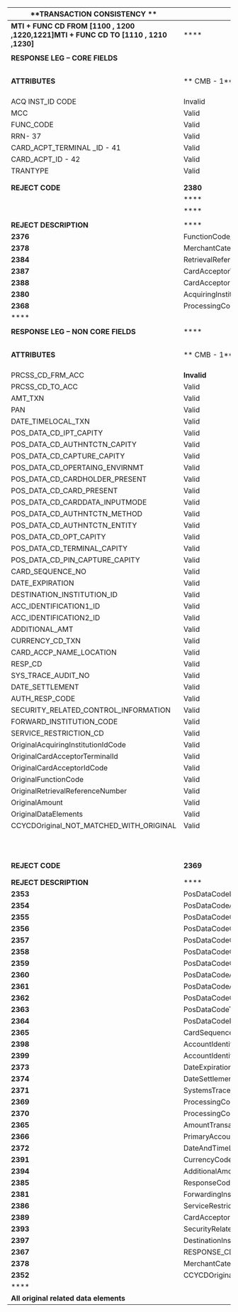 | **TRANSACTION CONSISTENCY **             | ****                                     | ****         | ****         | ****         | ****          | ****          | ****          | ****          | ****          | ****           | ****           | ****           | ****           | ****           | ****           | ****           | ****           | ****           |                |                |                |                |                |                |                |                |                |                |                |                |                |                |                |                |                |                |                |                |                |                |
| ---------------------------------------- | ---------------------------------------- | ------------ | ------------ | ------------ | ------------- | ------------- | ------------- | ------------- | ------------- | -------------- | -------------- | -------------- | -------------- | -------------- | -------------- | -------------- | -------------- | -------------- | -------------- | -------------- | -------------- | -------------- | -------------- | -------------- | -------------- | -------------- | -------------- | -------------- | -------------- | -------------- | -------------- | -------------- | -------------- | -------------- | -------------- | -------------- | -------------- | -------------- | -------------- | -------------- |
| **MTI + FUNC CD FROM [1100 , 1200 ,1220,1221]MTI + FUNC CD TO   [1110 , 1210 ,1230]** | ****                                     | ****         | ****         | ****         | ****          | ****          | ****          | ****          | ****          | ****           | ****           | ****           | ****           | ****           | ****           | ****           | ****           | ****           | ****           | ****           | ****           | ****           | ****           | ****           | ****           | ****           | ****           | ****           | ****           | ****           |                |                |                |                |                |                |                |                |                |                |
|                                          |                                          |              |              |              |               |               |               |               |               |                |                |                |                |                |                |                |                |                |                |                |                |                |                |                |                |                |                |                |                |                |                |                |                |                |                |                |                |                |                |                |
| **RESPONSE  LEG – CORE FIELDS**          |                                          |              |              |              |               |               |               |               |               |                |                |                |                |                |                |                |                |                |                |                |                |                |                |                |                |                |                |                |                |                |                |                |                |                |                |                |                |                |                |                |
|                                          |                                          |              |              |              |               |               |               |               |               |                |                |                |                |                |                |                |                |                |                |                |                |                |                |                |                |                |                |                |                |                |                |                |                |                |                |                |                |                |                |                |
| **ATTRIBUTES**                           | **  CMB - 1**                            | ** CMB – 2** | ** CMB – 3** | ** CMB – 4** | **  CMB – 5** | ****          | ** CMB – 8**  | ****          | ****          | ****           | ****           | ****           | ****           | ****           | ****           | ****           | ****           | ****           | ****           | ****           | ****           | ****           | ****           | ****           | ****           | ****           | ****           | ****           | ****           | ****           | ****           | ****           | ****           | ****           | ****           | ****           | ****           | ****           | ****           | ****           |
| ACQ INST_ID CODE                         | Invalid                                  | Valid        | Valid        | Valid        | Valid         | Valid         | Valid         |               |               |                | ****           | ****           | ****           | ****           | ****           | ****           | ****           | ****           | ****           | ****           | ****           | ****           | ****           | ****           | ****           | ****           | ****           | ****           | ****           | ****           | ****           | ****           | ****           | ****           | ****           | ****           | ****           | ****           | ****           | ****           |
| MCC                                      | Valid                                    | Invalid      | Valid        | Valid        | Valid         | Valid         | Valid         |               |               |                | ****           | ****           | ****           | ****           | ****           | ****           | ****           | ****           | ****           | ****           | ****           | ****           | ****           | ****           | ****           | ****           | ****           | ****           | ****           | ****           | ****           | ****           | ****           | ****           | ****           | ****           | ****           | ****           | ****           | ****           |
| FUNC_CODE                                | Valid                                    | Valid        | Invalid      | Valid        | Valid         | Valid         | Valid         |               |               |                | ****           | ****           | ****           | ****           | ****           | ****           | ****           | ****           | ****           | ****           | ****           | ****           | ****           | ****           | ****           | ****           | ****           | ****           | ****           | ****           | ****           | ****           | ****           | ****           | ****           | ****           | ****           | ****           | ****           | ****           |
| RRN- 37                                  | Valid                                    | Valid        | Valid        | Invalid      | Valid         | Valid         | Valid         |               |               |                |                |                |                |                |                |                |                |                |                |                |                |                |                |                |                |                |                |                |                |                |                |                |                |                |                |                |                |                |                |                |
| CARD_ACPT_TERMINAL _ID - 41              | Valid                                    | Valid        | Valid        | Valid        | Invalid       | Valid         | Valid         |               |               |                |                |                |                |                |                |                |                |                |                |                |                |                |                |                |                |                |                |                |                |                |                |                |                |                |                |                |                |                |                |                |
| CARD_ACPT_ID - 42                        | Valid                                    | Valid        | Valid        | Valid        | Valid         | Invalid       | Valid         |               |               |                |                |                |                |                |                |                |                |                |                |                |                |                |                |                |                |                |                |                |                |                |                |                |                |                |                |                |                |                |                |                |
| TRANTYPE                                 | Valid                                    | Valid        | Valid        | Valid        | Valid         | Valid         | Invalid       |               |               |                |                |                |                |                |                |                |                |                |                |                |                |                |                |                |                |                |                |                |                |                |                |                |                |                |                |                |                |                |                |                |
|                                          |                                          |              |              |              |               |               |               |               |               |                |                |                |                |                |                |                |                |                |                |                |                |                |                |                |                |                |                |                |                |                |                |                |                |                |                |                |                |                |                |                |
|                                          |                                          |              |              |              |               |               |               |               |               |                |                |                |                |                |                |                |                |                |                |                |                |                |                |                |                |                |                |                |                |                |                |                |                |                |                |                |                |                |                |                |
| **REJECT  CODE**                         | **2380**                                 | **2378**     | **2376**     | **2384**     | **2387**      | **2388**      | **2368**      |               | ****          | **2371**       |                |                |                |                |                |                |                |                |                |                |                |                |                |                |                |                |                |                |                |                |                |                |                |                |                |                |                |                |                |                |
|                                          | ****                                     | ****         | ****         | ****         | ****          | ****          |               |               |               |                |                |                |                |                |                |                |                |                |                |                |                |                |                |                |                |                |                |                |                |                |                |                |                |                |                |                |                |                |                |                |
|                                          | ****                                     | ****         | ****         | ****         | ****          | ****          |               |               |               |                |                |                |                |                |                |                |                |                |                |                |                |                |                |                |                |                |                |                |                |                |                |                |                |                |                |                |                |                |                |                |
|                                          |                                          |              |              |              |               |               |               |               |               |                |                |                |                |                |                |                |                |                |                |                |                |                |                |                |                |                |                |                |                |                |                |                |                |                |                |                |                |                |                |                |
| **REJECT DESCRIPTION**                   | ****                                     | ****         | ****         | ****         | ****          | ****          | ****          | ****          | ****          | ****           | ****           | ****           | ****           | ****           | ****           | ****           | ****           | ****           | ****           | ****           | ****           | ****           | ****           | ****           | ****           | ****           | ****           | ****           | ****           | ****           | ****           | ****           | ****           | ****           | ****           | ****           | ****           | ****           | ****           | ****           |
| **2376**                                 | FunctionCode_NOT_MATCHED_WITH_ORIGINAL   |              |              |              |               |               |               |               |               |                |                |                |                |                |                |                |                |                |                |                |                |                |                |                |                |                |                |                |                |                |                |                |                |                |                |                |                |                |                |                |
| **2378**                                 | MerchantCategoryCode_NOT_MATCHED_WITH_ORIGINAL |              |              |              |               |               |               |               |               |                |                |                |                |                |                |                |                |                |                |                |                |                |                |                |                |                |                |                |                |                |                |                |                |                |                |                |                |                |                |                |
| **2384**                                 | RetrievalReferenceNumber_NOT_MATCHED_WITH_ORIGINAL |              |              |              |               |               |               |               |               |                |                |                |                |                |                |                |                |                |                |                |                |                |                |                |                |                |                |                |                |                |                |                |                |                |                |                |                |                |                |                |
| **2387**                                 | CardAcceptorTerminalId_NOT_MATCHED_WITH_ORIGINAL |              |              |              |               |               |               |               |               |                |                |                |                |                |                |                |                |                |                |                |                |                |                |                |                |                |                |                |                |                |                |                |                |                |                |                |                |                |                |                |
| **2388**                                 | CardAcceptorIdCode_NOT_MATCHED_WITH_ORIGINAL |              |              |              |               |               |               |               |               |                |                |                |                |                |                |                |                |                |                |                |                |                |                |                |                |                |                |                |                |                |                |                |                |                |                |                |                |                |                |                |
| **2380**                                 | AcquiringInstitutionIdCode_NOT_MATCHED_WITH_ORIGINAL |              |              |              |               |               |               |               |               |                |                |                |                |                |                |                |                |                |                |                |                |                |                |                |                |                |                |                |                |                |                |                |                |                |                |                |                |                |                |                |
| **2368**                                 | ProcessingCodeTranType_NOT_MATCHED_WITH_ORIGINAL |              |              |              |               |               |               |               |               |                |                |                |                |                |                |                |                |                |                |                |                |                |                |                |                |                |                |                |                |                |                |                |                |                |                |                |                |                |                |                |
| ****                                     |                                          |              |              |              |               |               |               |               |               |                |                |                |                |                |                |                |                |                |                |                |                |                |                |                |                |                |                |                |                |                |                |                |                |                |                |                |                |                |                |                |
|                                          |                                          |              |              |              |               |               |               |               |               |                |                |                |                |                |                |                |                |                |                |                |                |                |                |                |                |                |                |                |                |                |                |                |                |                |                |                |                |                |                |                |
| **RESPONSE LEG – NON CORE FIELDS**       | ****                                     | ****         | ****         | ****         | ****          | ****          | ****          | ****          | ****          | ****           | ****           | ****           | ****           | ****           | ****           | ****           | ****           | ****           | ****           | ****           | ****           | ****           | ****           | ****           | ****           | ****           | ****           | ****           | ****           | ****           | ****           | ****           | ****           | ****           | ****           | ****           | ****           | ****           | ****           | ****           |
|                                          |                                          |              |              |              |               |               |               |               |               |                |                |                |                |                |                |                |                |                |                |                |                |                |                |                |                |                |                |                |                |                |                |                |                |                |                |                |                |                |                |                |
| **ATTRIBUTES**                           | **  CMB - 1**                            | ** CMB – 2** | ** CMB – 3** | ** CMB – 4** | **  CMB – 5** | **  CMB – 6** | **  CMB – 7** | **  CMB – 8** | **  CMB – 9** | **  CMB – 10** | **  CMB – 11** | **  CMB – 12** | **  CMB – 13** | **  CMB – 14** | **  CMB – 15** | **  CMB – 16** | **  CMB – 17** | **  CMB – 18** | **  CMB – 19** | **  CMB – 20** | **  CMB – 21** | **  CMB – 22** | **  CMB – 23** | **  CMB – 24** | **  CMB – 25** | **  CMB – 26** | **  CMB – 27** | **  CMB – 28** | **  CMB – 29** | **  CMB – 30** | **  CMB – 31** | **  CMB – 32** | **  CMB – 33** | **  CMB – 34** | **  CMB – 35** | **  CMB – 36** | **  CMB – 37** | **  CMB – 38** | **  CMB – 39** | **  CMB – 40** |
| PRCSS_CD_FRM_ACC                         | **Invalid**                              | Valid        | Valid        | Valid        | Valid         | Valid         | Valid         | Valid         | Valid         | Valid          | Valid          | Valid          | Valid          | Valid          | Valid          | Valid          | Valid          | Valid          | Valid          | Valid          | Valid          | Valid          | Valid          | Valid          | Valid          | Valid          | Valid          | Valid          | Valid          | Valid          | Valid          | Valid          | Valid          | Valid          | Valid          | Valid          | Valid          | Valid          | Valid          | Valid          |
| PRCSS_CD_TO_ACC                          | Valid                                    | **Invalid**  | Valid        | Valid        | Valid         | Valid         | Valid         | Valid         | Valid         | Valid          | Valid          | Valid          | Valid          | Valid          | Valid          | Valid          | Valid          | Valid          | Valid          | Valid          | Valid          | Valid          | Valid          | Valid          | Valid          | Valid          | Valid          | Valid          | Valid          | Valid          | Valid          | Valid          | Valid          | Valid          | Valid          | Valid          | Valid          | Valid          | Valid          | Valid          |
| AMT_TXN                                  | Valid                                    | Valid        | **Invalid**  | Valid        | Valid         | Valid         | Valid         | Valid         | Valid         | Valid          | Valid          | Valid          | Valid          | Valid          | Valid          | Valid          | Valid          | Valid          | Valid          | Valid          | Valid          | Valid          | Valid          | Valid          | Valid          | Valid          | Valid          | Valid          | Valid          | Valid          | Valid          | Valid          | Valid          | Valid          | Valid          | Valid          | Valid          | Valid          | Valid          | Valid          |
| PAN                                      | Valid                                    | Valid        | Valid        | **Invalid**  | Valid         | Valid         | Valid         | Valid         | Valid         | Valid          | Valid          | Valid          | Valid          | Valid          | Valid          | Valid          | Valid          | Valid          | Valid          | Valid          | Valid          | Valid          | Valid          | Valid          | Valid          | Valid          | Valid          | Valid          | Valid          | Valid          | Valid          | Valid          | Valid          | Valid          | Valid          | Valid          | Valid          | Valid          | Valid          | Valid          |
| DATE_TIMELOCAL_TXN                       | Valid                                    | Valid        | Valid        | Valid        | **Invalid**   | Valid         | Valid         | Valid         | Valid         | Valid          | Valid          | Valid          | Valid          | Valid          | Valid          | Valid          | Valid          | Valid          | Valid          | Valid          | Valid          | Valid          | Valid          | Valid          | Valid          | Valid          | Valid          | Valid          | Valid          | Valid          | Valid          | Valid          | Valid          | Valid          | Valid          | Valid          | Valid          | Valid          | Valid          | Valid          |
| POS_DATA_CD_IPT_CAPITY                   | Valid                                    | Valid        | Valid        | Valid        | Valid         | **Invalid**   | Valid         | Valid         | Valid         | Valid          | Valid          | Valid          | Valid          | Valid          | Valid          | Valid          | Valid          | Valid          | Valid          | Valid          | Valid          | Valid          | Valid          | Valid          | Valid          | Valid          | Valid          | Valid          | Valid          | Valid          | Valid          | Valid          | Valid          | Valid          | Valid          | Valid          | Valid          | Valid          | Valid          | Valid          |
| POS_DATA_CD_AUTHNTCTN_CAPITY             | Valid                                    | Valid        | Valid        | Valid        | Valid         | Valid         | **Invalid**   | Valid         | Valid         | Valid          | Valid          | Valid          | Valid          | Valid          | Valid          | Valid          | Valid          | Valid          | Valid          | Valid          | Valid          | Valid          | Valid          | Valid          | Valid          | Valid          | Valid          | Valid          | Valid          | Valid          | Valid          | Valid          | Valid          | Valid          | Valid          | Valid          | Valid          | Valid          | Valid          | Valid          |
| POS_DATA_CD_CAPTURE_CAPITY               | Valid                                    | Valid        | Valid        | Valid        | Valid         | Valid         | Valid         | **Invalid**   | Valid         | Valid          | Valid          | Valid          | Valid          | Valid          | Valid          | Valid          | Valid          | Valid          | Valid          | Valid          | Valid          | Valid          | Valid          | Valid          | Valid          | Valid          | Valid          | Valid          | Valid          | Valid          | Valid          | Valid          | Valid          | Valid          | Valid          | Valid          | Valid          | Valid          | Valid          | Valid          |
| POS_DATA_CD_OPERTAING_ENVIRNMT           | Valid                                    | Valid        | Valid        | Valid        | Valid         | Valid         | Valid         | Valid         | **Invalid**   | Valid          | Valid          | Valid          | Valid          | Valid          | Valid          | Valid          | Valid          | Valid          | Valid          | Valid          | Valid          | Valid          | Valid          | Valid          | Valid          | Valid          | Valid          | Valid          | Valid          | Valid          | Valid          | Valid          | Valid          | Valid          | Valid          | Valid          | Valid          | Valid          | Valid          | Valid          |
| POS_DATA_CD_CARDHOLDER_PRESENT           | Valid                                    | Valid        | Valid        | Valid        | Valid         | Valid         | Valid         | Valid         | Valid         | **Invalid**    | Valid          | Valid          | Valid          | Valid          | Valid          | Valid          | Valid          | Valid          | Valid          | Valid          | Valid          | Valid          | Valid          | Valid          | Valid          | Valid          | Valid          | Valid          | Valid          | Valid          | Valid          | Valid          | Valid          | Valid          | Valid          | Valid          | Valid          | Valid          | Valid          | Valid          |
| POS_DATA_CD_CARD_PRESENT                 | Valid                                    | Valid        | Valid        | Valid        | Valid         | Valid         | Valid         | Valid         | Valid         | Valid          | **Invalid**    | Valid          | Valid          | Valid          | Valid          | Valid          | Valid          | Valid          | Valid          | Valid          | Valid          | Valid          | Valid          | Valid          | Valid          | Valid          | Valid          | Valid          | Valid          | Valid          | Valid          | Valid          | Valid          | Valid          | Valid          | Valid          | Valid          | Valid          | Valid          | Valid          |
| POS_DATA_CD_CARDDATA_INPUTMODE           | Valid                                    | Valid        | Valid        | Valid        | Valid         | Valid         | Valid         | Valid         | Valid         | Valid          | Valid          | **Invalid**    | Valid          | Valid          | Valid          | Valid          | Valid          | Valid          | Valid          | Valid          | Valid          | Valid          | Valid          | Valid          | Valid          | Valid          | Valid          | Valid          | Valid          | Valid          | Valid          | Valid          | Valid          | Valid          | Valid          | Valid          | Valid          | Valid          | Valid          | Valid          |
| POS_DATA_CD_AUTHNTCTN_METHOD             | Valid                                    | Valid        | Valid        | Valid        | Valid         | Valid         | Valid         | Valid         | Valid         | Valid          | Valid          | Valid          | **Invalid**    | Valid          | Valid          | Valid          | Valid          | Valid          | Valid          | Valid          | Valid          | Valid          | Valid          | Valid          | Valid          | Valid          | Valid          | Valid          | Valid          | Valid          | Valid          | Valid          | Valid          | Valid          | Valid          | Valid          | Valid          | Valid          | Valid          | Valid          |
| POS_DATA_CD_AUTHNTCTN_ENTITY             | Valid                                    | Valid        | Valid        | Valid        | Valid         | Valid         | Valid         | Valid         | Valid         | Valid          | Valid          | Valid          | Valid          | **Invalid**    | Valid          | Valid          | Valid          | Valid          | Valid          | Valid          | Valid          | Valid          | Valid          | Valid          | Valid          | Valid          | Valid          | Valid          | Valid          | Valid          | Valid          | Valid          | Valid          | Valid          | Valid          | Valid          | Valid          | Valid          | Valid          | Valid          |
| POS_DATA_CD_OPT_CAPITY                   | Valid                                    | Valid        | Valid        | Valid        | Valid         | Valid         | Valid         | Valid         | Valid         | Valid          | Valid          | Valid          | Valid          | Valid          | **Invalid**    | Valid          | Valid          | Valid          | Valid          | Valid          | Valid          | Valid          | Valid          | Valid          | Valid          | Valid          | Valid          | Valid          | Valid          | Valid          | Valid          | Valid          | Valid          | Valid          | Valid          | Valid          | Valid          | Valid          | Valid          | Valid          |
| POS_DATA_CD_TERMINAL_CAPITY              | Valid                                    | Valid        | Valid        | Valid        | Valid         | Valid         | Valid         | Valid         | Valid         | Valid          | Valid          | Valid          | Valid          | Valid          | Valid          | **Invalid**    | Valid          | Valid          | Valid          | Valid          | Valid          | Valid          | Valid          | Valid          | Valid          | Valid          | Valid          | Valid          | Valid          | Valid          | Valid          | Valid          | Valid          | Valid          | Valid          | Valid          | Valid          | Valid          | Valid          | Valid          |
| POS_DATA_CD_PIN_CAPTURE_CAPITY           | Valid                                    | Valid        | Valid        | Valid        | Valid         | Valid         | Valid         | Valid         | Valid         | Valid          | Valid          | Valid          | Valid          | Valid          | Valid          | Valid          | **Invalid**    | Valid          | Valid          | Valid          | Valid          | Valid          | Valid          | Valid          | Valid          | Valid          | Valid          | Valid          | Valid          | Valid          | Valid          | Valid          | Valid          | Valid          | Valid          | Valid          | Valid          | Valid          | Valid          | Valid          |
| CARD_SEQUENCE_NO                         | Valid                                    | Valid        | Valid        | Valid        | Valid         | Valid         | Valid         | Valid         | Valid         | Valid          | Valid          | Valid          | Valid          | Valid          | Valid          | Valid          | Valid          | **Invalid**    | Valid          | Valid          | Valid          | Valid          | Valid          | Valid          | Valid          | Valid          | Valid          | Valid          | Valid          | Valid          | Valid          | Valid          | Valid          | Valid          | Valid          | Valid          | Valid          | Valid          | Valid          | Valid          |
| DATE_EXPIRATION                          | Valid                                    | Valid        | Valid        | Valid        | Valid         | Valid         | Valid         | Valid         | Valid         | Valid          | Valid          | Valid          | Valid          | Valid          | Valid          | Valid          | Valid          | Valid          | **Invalid**    | Valid          | Valid          | Valid          | Valid          | Valid          | Valid          | Valid          | Valid          | Valid          | Valid          | Valid          | Valid          | Valid          | Valid          | Valid          | Valid          | Valid          | Valid          | Valid          | Valid          | Valid          |
| DESTINATION_INSTITUTION_ID               | Valid                                    | Valid        | Valid        | Valid        | Valid         | Valid         | Valid         | Valid         | Valid         | Valid          | Valid          | Valid          | Valid          | Valid          | Valid          | Valid          | Valid          | Valid          | Valid          | **Invalid**    | Valid          | Valid          | Valid          | Valid          | Valid          | Valid          | Valid          | Valid          | Valid          | Valid          | Valid          | Valid          | Valid          | Valid          | Valid          | Valid          | Valid          | Valid          | Valid          | Valid          |
| ACC_IDENTIFICATION1_ID                   | Valid                                    | Valid        | Valid        | Valid        | Valid         | Valid         | Valid         | Valid         | Valid         | Valid          | Valid          | Valid          | Valid          | Valid          | Valid          | Valid          | Valid          | Valid          | Valid          | Valid          | **Invalid**    | Valid          | Valid          | Valid          | Valid          | Valid          | Valid          | Valid          | Valid          | Valid          | Valid          | Valid          | Valid          | Valid          | Valid          | Valid          | Valid          | Valid          | Valid          | Valid          |
| ACC_IDENTIFICATION2_ID                   | Valid                                    | Valid        | Valid        | Valid        | Valid         | Valid         | Valid         | Valid         | Valid         | Valid          | Valid          | Valid          | Valid          | Valid          | Valid          | Valid          | Valid          | Valid          | Valid          | Valid          | Valid          | **Invalid**    | Valid          | Valid          | Valid          | Valid          | Valid          | Valid          | Valid          | Valid          | Valid          | Valid          | Valid          | Valid          | Valid          | Valid          | Valid          | Valid          | Valid          | Valid          |
| ADDITIONAL_AMT                           | Valid                                    | Valid        | Valid        | Valid        | Valid         | Valid         | Valid         | Valid         | Valid         | Valid          | Valid          | Valid          | Valid          | Valid          | Valid          | Valid          | Valid          | Valid          | Valid          | Valid          | Valid          | Valid          | **Invalid**    | Valid          | Valid          | Valid          | Valid          | Valid          | Valid          | Valid          | Valid          | Valid          | Valid          | Valid          | Valid          | Valid          | Valid          | Valid          | Valid          | Valid          |
| CURRENCY_CD_TXN                          | Valid                                    | Valid        | Valid        | Valid        | Valid         | Valid         | Valid         | Valid         | Valid         | Valid          | Valid          | Valid          | Valid          | Valid          | Valid          | Valid          | Valid          | Valid          | Valid          | Valid          | Valid          | Valid          | Valid          | **Invalid**    | Valid          | Valid          | Valid          | Valid          | Valid          | Valid          | Valid          | Valid          | Valid          | Valid          | Valid          | Valid          | Valid          | Valid          | Valid          | Valid          |
| CARD_ACCP_NAME_LOCATION                  | Valid                                    | Valid        | Valid        | Valid        | Valid         | Valid         | Valid         | Valid         | Valid         | Valid          | Valid          | Valid          | Valid          | Valid          | Valid          | Valid          | Valid          | Valid          | Valid          | Valid          | Valid          | Valid          | Valid          | Valid          | **Invalid**    | Valid          | Valid          | Valid          | Valid          | Valid          | Valid          | Valid          | Valid          | Valid          | Valid          | Valid          | Valid          | Valid          | Valid          | Valid          |
| RESP_CD                                  | Valid                                    | Valid        | Valid        | Valid        | Valid         | Valid         | Valid         | Valid         | Valid         | Valid          | Valid          | Valid          | Valid          | Valid          | Valid          | Valid          | Valid          | Valid          | Valid          | Valid          | Valid          | Valid          | Valid          | Valid          | Valid          | **Invalid**    | Valid          | Valid          | Valid          | Valid          | Valid          | Valid          | Valid          | Valid          | Valid          | Valid          | Valid          | Valid          | Valid          | Valid          |
| SYS_TRACE_AUDIT_NO                       | Valid                                    | Valid        | Valid        | Valid        | Valid         | Valid         | Valid         | Valid         | Valid         | Valid          | Valid          | Valid          | Valid          | Valid          | Valid          | Valid          | Valid          | Valid          | Valid          | Valid          | Valid          | Valid          | Valid          | Valid          | Valid          | Valid          | **Invalid**    | Valid          | Valid          | Valid          | Valid          | Valid          | Valid          | Valid          | Valid          | Valid          | Valid          | Valid          | Valid          | Valid          |
| DATE_SETTLEMENT                          | Valid                                    | Valid        | Valid        | Valid        | Valid         | Valid         | Valid         | Valid         | Valid         | Valid          | Valid          | Valid          | Valid          | Valid          | Valid          | Valid          | Valid          | Valid          | Valid          | Valid          | Valid          | Valid          | Valid          | Valid          | Valid          | Valid          | Valid          | **Invalid**    | Valid          | Valid          | Valid          | Valid          | Valid          | Valid          | Valid          | Valid          | Valid          | Valid          | Valid          | Valid          |
| AUTH_RESP_CODE                           | Valid                                    | Valid        | Valid        | Valid        | Valid         | Valid         | Valid         | Valid         | Valid         | Valid          | Valid          | Valid          | Valid          | Valid          | Valid          | Valid          | Valid          | Valid          | Valid          | Valid          | Valid          | Valid          | Valid          | Valid          | Valid          | Valid          | Valid          | Valid          | **Invalid**    | Valid          | Valid          | Valid          | Valid          | Valid          | Valid          | Valid          | Valid          | Valid          | Valid          | Valid          |
| SECURITY_RELATED_CONTROL_INFORMATION     | Valid                                    | Valid        | Valid        | Valid        | Valid         | Valid         | Valid         | Valid         | Valid         | Valid          | Valid          | Valid          | Valid          | Valid          | Valid          | Valid          | Valid          | Valid          | Valid          | Valid          | Valid          | Valid          | Valid          | Valid          | Valid          | Valid          | Valid          | Valid          | Valid          | **Invalid**    | Valid          | Valid          | Valid          | Valid          | Valid          | Valid          | Valid          | Valid          | Valid          | Valid          |
| FORWARD_INSTITUTION_CODE                 | Valid                                    | Valid        | Valid        | Valid        | Valid         | Valid         | Valid         | Valid         | Valid         | Valid          | Valid          | Valid          | Valid          | Valid          | Valid          | Valid          | Valid          | Valid          | Valid          | Valid          | Valid          | Valid          | Valid          | Valid          | Valid          | Valid          | Valid          | Valid          | Valid          | Valid          | **Invalid**    | Valid          | Valid          | Valid          | Valid          | Valid          | Valid          | Valid          | Valid          | Valid          |
| SERVICE_RESTRICTION_CD                   | Valid                                    | Valid        | Valid        | Valid        | Valid         | Valid         | Valid         | Valid         | Valid         | Valid          | Valid          | Valid          | Valid          | Valid          | Valid          | Valid          | Valid          | Valid          | Valid          | Valid          | Valid          | Valid          | Valid          | Valid          | Valid          | Valid          | Valid          | Valid          | Valid          | Valid          | Valid          | **Invalid**    | Valid          | Valid          | Valid          | Valid          | Valid          | Valid          | Valid          | Valid          |
| OriginalAcquiringInstitutionIdCode       | Valid                                    | Valid        | Valid        | Valid        | Valid         | Valid         | Valid         | Valid         | Valid         | Valid          | Valid          | Valid          | Valid          | Valid          | Valid          | Valid          | Valid          | Valid          | Valid          | Valid          | Valid          | Valid          | Valid          | Valid          | Valid          | Valid          | Valid          | Valid          | Valid          | Valid          | Valid          | Valid          | **Invalid**    | Valid          | Valid          | Valid          | Valid          | Valid          | Valid          | Valid          |
| OriginalCardAcceptorTerminalId           | Valid                                    | Valid        | Valid        | Valid        | Valid         | Valid         | Valid         | Valid         | Valid         | Valid          | Valid          | Valid          | Valid          | Valid          | Valid          | Valid          | Valid          | Valid          | Valid          | Valid          | Valid          | Valid          | Valid          | Valid          | Valid          | Valid          | Valid          | Valid          | Valid          | Valid          | Valid          | Valid          | Valid          | **Invalid**    | Valid          | Valid          | Valid          | Valid          | Valid          | Valid          |
| OriginalCardAcceptorIdCode               | Valid                                    | Valid        | Valid        | Valid        | Valid         | Valid         | Valid         | Valid         | Valid         | Valid          | Valid          | Valid          | Valid          | Valid          | Valid          | Valid          | Valid          | Valid          | Valid          | Valid          | Valid          | Valid          | Valid          | Valid          | Valid          | Valid          | Valid          | Valid          | Valid          | Valid          | Valid          | Valid          | Valid          | Valid          | **Invalid**    | Valid          | Valid          | Valid          | Valid          | Valid          |
| OriginalFunctionCode                     | Valid                                    | Valid        | Valid        | Valid        | Valid         | Valid         | Valid         | Valid         | Valid         | Valid          | Valid          | Valid          | Valid          | Valid          | Valid          | Valid          | Valid          | Valid          | Valid          | Valid          | Valid          | Valid          | Valid          | Valid          | Valid          | Valid          | Valid          | Valid          | Valid          | Valid          | Valid          | Valid          | Valid          | Valid          | Valid          | **Invalid**    | Valid          | Valid          | Valid          | Valid          |
| OriginalRetrievalReferenceNumber         | Valid                                    | Valid        | Valid        | Valid        | Valid         | Valid         | Valid         | Valid         | Valid         | Valid          | Valid          | Valid          | Valid          | Valid          | Valid          | Valid          | Valid          | Valid          | Valid          | Valid          | Valid          | Valid          | Valid          | Valid          | Valid          | Valid          | Valid          | Valid          | Valid          | Valid          | Valid          | Valid          | Valid          | Valid          | Valid          | Valid          | **Invalid**    | Valid          | Valid          | Valid          |
| OriginalAmount                           | Valid                                    | Valid        | Valid        | Valid        | Valid         | Valid         | Valid         | Valid         | Valid         | Valid          | Valid          | Valid          | Valid          | Valid          | Valid          | Valid          | Valid          | Valid          | Valid          | Valid          | Valid          | Valid          | Valid          | Valid          | Valid          | Valid          | Valid          | Valid          | Valid          | Valid          | Valid          | Valid          | Valid          | Valid          | Valid          | Valid          | Valid          | **Invalid**    | Valid          | Valid          |
| OriginalDataElements                     | Valid                                    | Valid        | Valid        | Valid        | Valid         | Valid         | Valid         | Valid         | Valid         | Valid          | Valid          | Valid          | Valid          | Valid          | Valid          | Valid          | Valid          | Valid          | Valid          | Valid          | Valid          | Valid          | Valid          | Valid          | Valid          | Valid          | Valid          | Valid          | Valid          | Valid          | Valid          | Valid          | Valid          | Valid          | Valid          | Valid          | Valid          | Valid          | **Invalid**    | Valid          |
| CCYCDOriginal_NOT_MATCHED_WITH_ORIGINAL  | Valid                                    | Valid        | Valid        | Valid        | Valid         | Valid         | Valid         | Valid         | Valid         | Valid          | Valid          | Valid          | Valid          | Valid          | Valid          | Valid          | Valid          | Valid          | Valid          | Valid          | Valid          | Valid          | Valid          | Valid          | Valid          | Valid          | Valid          | Valid          | Valid          | Valid          | Valid          | Valid          | Valid          | Valid          | Valid          | Valid          | Valid          | Valid          | Valid          | **Invalid**    |
|                                          |                                          |              |              |              |               |               |               |               |               |                |                |                |                |                |                |                |                |                |                |                |                |                |                |                |                |                |                |                |                |                |                | ****           |                |                |                |                |                |                |                |                |
|                                          |                                          |              |              |              |               |               |               |               |               |                |                |                |                |                |                |                |                |                |                |                |                |                |                |                |                |                |                |                |                |                |                | ****           |                |                |                |                |                |                |                |                |
|                                          |                                          |              |              |              |               |               |               |               |               |                |                |                |                |                |                |                |                |                |                |                |                |                |                |                |                |                |                |                |                |                |                |                |                |                |                |                |                |                |                |                |
|                                          |                                          |              |              |              |               |               |               |               |               |                |                |                |                |                |                |                |                |                |                |                |                |                |                |                |                |                |                |                |                |                |                |                |                |                |                |                |                |                |                |                |
| **REJECT  CODE**                         | **2369**                                 | **2370**     | **2365**     | **2366**     | **2372**      | **2353**      | **2354**      | **2355**      | **2356**      | **2357**       | **2358**       | **2359**       | **2360**       | **2361**       | **2362**       | **2363**       | **2364**       | **2365**       | **2373**       | **2397**       | **2398**       | **2399**       | **2394**       | **2391**       | **2389**       | **2385**       | **2371**       | **2374**       | **2367**       | **2393**       | **2381**       | **2386**       | **2400**       | **2401**       | **2402**       | **2403**       | **2404**       | **2379**       | **2396**       | **2350**       |
|                                          |                                          |              |              |              |               |               |               |               |               |                |                |                |                |                |                |                |                |                |                |                |                |                |                |                |                |                |                |                |                |                |                |                |                |                |                |                |                |                |                |                |
|                                          |                                          |              |              |              |               |               |               |               |               |                |                |                |                |                |                |                |                |                |                |                |                |                |                |                |                |                |                |                |                |                |                |                |                |                |                |                |                |                |                |                |
| **REJECT DESCRIPTION**                   | ****                                     | ****         | ****         | ****         | ****          | ****          | ****          | ****          | ****          | ****           | ****           | ****           | ****           | ****           | ****           | ****           | ****           | ****           | ****           | ****           | ****           | ****           | ****           | ****           | ****           | ****           | ****           | ****           | ****           | ****           | ****           | ****           | ****           | ****           | ****           | ****           | ****           | ****           | ****           | ****           |
| **2353**                                 | PosDataCodeInputCapability_NOT_MATCHED_WITH_ORIGINAL | ****         |              |              |               |               |               |               |               |                |                |                |                |                |                |                |                |                |                |                |                |                |                |                |                |                |                |                |                |                |                |                |                |                |                |                |                |                |                |                |
| **2354**                                 | PosDataCodeAuthenticationCapability_NOT_MATCHED_WITH_ORIGINAL |              |              |              |               |               |               |               |               |                |                |                |                |                |                |                |                |                |                |                |                |                |                |                |                |                |                |                |                |                |                |                |                |                |                |                |                |                |                |                |
| **2355**                                 | PosDataCodeCaptureCapability_NOT_MATCHED_WITH_ORIGINAL |              |              |              |               |               |               |               |               |                |                |                |                |                |                |                |                |                |                |                |                |                |                |                |                |                |                |                |                |                |                |                |                |                |                |                |                |                |                |                |
| **2356**                                 | PosDataCodeOperatingEnvironment_NOT_MATCHED_WITH_ORIGINAL |              |              |              |               |               |               |               |               |                |                |                |                |                |                |                |                |                |                |                |                |                |                |                |                |                |                |                |                |                |                |                |                |                |                |                |                |                |                |                |
| **2357**                                 | PosDataCodeCardholderPresent_NOT_MATCHED_WITH_ORIGINAL |              |              |              |               |               |               |               |               |                |                |                |                |                |                |                |                |                |                |                |                |                |                |                |                |                |                |                |                |                |                |                |                |                |                |                |                |                |                |                |
| **2358**                                 | PosDataCodeCardPresent_NOT_MATCHED_WITH_ORIGINAL |              |              |              |               |               |               |               |               |                |                |                |                |                |                |                |                |                |                |                |                |                |                |                |                |                |                |                |                |                |                |                |                |                |                |                |                |                |                |                |
| **2359**                                 | PosDataCodeCardDataInputMode_NOT_MATCHED_WITH_ORIGINAL |              |              |              |               |               |               |               |               |                |                |                |                |                |                |                |                |                |                |                |                |                |                |                |                |                |                |                |                |                |                |                |                |                |                |                |                |                |                |                |
| **2360**                                 | PosDataCodeAuthenticationMethod_NOT_MATCHED_WITH_ORIGINAL |              |              |              |               |               |               |               |               |                |                |                |                |                |                |                |                |                |                |                |                |                |                |                |                |                |                |                |                |                |                |                |                |                |                |                |                |                |                |                |
| **2361**                                 | PosDataCodeAuthenticationEntity_NOT_MATCHED_WITH_ORIGINAL |              |              |              |               |               |               |               |               |                |                |                |                |                |                |                |                |                |                |                |                |                |                |                |                |                |                |                |                |                |                |                |                |                |                |                |                |                |                |                |
| **2362**                                 | PosDataCodeOutputCapability_NOT_MATCHED_WITH_ORIGINAL |              |              |              |               |               |               |               |               |                |                |                |                |                |                |                |                |                |                |                |                |                |                |                |                |                |                |                |                |                |                |                |                |                |                |                |                |                |                |                |
| **2363**                                 | PosDataCodeTerminalCapability_NOT_MATCHED_WITH_ORIGINAL |              |              |              |               |               |               |               |               |                |                |                |                |                |                |                |                |                |                |                |                |                |                |                |                |                |                |                |                |                |                |                |                |                |                |                |                |                |                |                |
| **2364**                                 | PosDataCodePINCaptureCapability_NOT_MATCHED_WITH_ORIGINAL |              |              |              |               |               |               |               |               |                |                |                |                |                |                |                |                |                |                |                |                |                |                |                |                |                |                |                |                |                |                |                |                |                |                |                |                |                |                |                |
| **2365**                                 | CardSequenceNumber_NOT_MATCHED_WITH_ORIGINAL |              |              |              |               |               |               |               |               |                |                |                |                |                |                |                |                |                |                |                |                |                |                |                |                |                |                |                |                |                |                |                |                |                |                |                |                |                |                |                |
| **2398**                                 | AccountIdentification1_NOT_MATCHED_WITH_ORIGINAL |              |              |              |               |               |               |               |               |                |                |                |                |                |                |                |                |                |                |                |                |                |                |                |                |                |                |                |                |                |                |                |                |                |                |                |                |                |                |                |
| **2399**                                 | AccountIdentification2_NOT_MATCHED_WITH_ORIGINAL |              |              |              |               |               |               |               |               |                |                |                |                |                |                |                |                |                |                |                |                |                |                |                |                |                |                |                |                |                |                |                |                |                |                |                |                |                |                |                |
| **2373**                                 | DateExpiration_NOT_MATCHED_WITH_ORIGINAL |              |              |              |               |               |               |               |               |                |                |                |                |                |                |                |                |                |                |                |                |                |                |                |                |                |                |                |                |                |                |                |                |                |                |                |                |                |                |                |
| **2374**                                 | DateSettlement_NOT_MATCHED_WITH_ORIGINAL |              |              |              |               |               |               |               |               |                |                |                |                |                |                |                |                |                |                |                |                |                |                |                |                |                |                |                |                |                |                |                |                |                |                |                |                |                |                |                |
| **2371**                                 | SystemsTraceAuditNumber_NOT_MATCHED_WITH_ORIGINAL |              |              |              |               |               |               |               |               |                |                |                |                |                |                |                |                |                |                |                |                |                |                |                |                |                |                |                |                |                |                |                |                |                |                |                |                |                |                |                |
| **2369**                                 | ProcessingCodeFromAccount_NOT_MATCHED_WITH_ORIGINAL |              |              |              |               |               |               |               |               |                |                |                |                |                |                |                |                |                |                |                |                |                |                |                |                |                |                |                |                |                |                |                |                |                |                |                |                |                |                |                |
| **2370**                                 | ProcessingCodeToAccount_NOT_MATCHED_WITH_ORIGINAL |              |              |              |               |               |               |               |               |                |                |                |                |                |                |                |                |                |                |                |                |                |                |                |                |                |                |                |                |                |                |                |                |                |                |                |                |                |                |                |
| **2365**                                 | AmountTransaction_NOT_MATCHED_WITH_ORIGINAL |              |              |              |               |               |               |               |               |                |                |                |                |                |                |                |                |                |                |                |                |                |                |                |                |                |                |                |                |                |                |                |                |                |                |                |                |                |                |                |
| **2366**                                 | PrimaryAccountNumber_NOT_MATCHED_WITH_ORIGINAL |              |              |              |               |               |               |               |               |                |                |                |                |                |                |                |                |                |                |                |                |                |                |                |                |                |                |                |                |                |                |                |                |                |                |                |                |                |                |                |
| **2372**                                 | DateAndTimeLocalTransaction_NOT_MATCHED_WITH_ORIGINAL |              |              |              |               |               |               |               |               |                |                |                |                |                |                |                |                |                |                |                |                |                |                |                |                |                |                |                |                |                |                |                |                |                |                |                |                |                |                |                |
| **2391**                                 | CurrencyCodeTransaction_NOT_MATCHED_WITH_ORIGINAL |              |              |              |               |               |               |               |               |                |                |                |                |                |                |                |                |                |                |                |                |                |                |                |                |                |                |                |                |                |                |                |                |                |                |                |                |                |                |                |
| **2394**                                 | AdditionalAmounts_NOT_MATCHED_WITH_ORIGINAL |              |              |              |               |               |               |               |               |                |                |                |                |                |                |                |                |                |                |                |                |                |                |                |                |                |                |                |                |                |                |                |                |                |                |                |                |                |                |                |
| **2385**                                 | ResponseCode_NOT_MATCHED_WITH_ORIGINAL   |              |              |              |               |               |               |               |               |                |                |                |                |                |                |                |                |                |                |                |                |                |                |                |                |                |                |                |                |                |                |                |                |                |                |                |                |                |                |                |
| **2381**                                 | ForwardingInstitutionIdCode_NOT_MATCHED_WITH_ORIGINAL |              |              |              |               |               |               |               |               |                |                |                |                |                |                |                |                |                |                |                |                |                |                |                |                |                |                |                |                |                |                |                |                |                |                |                |                |                |                |                |
| **2386**                                 | ServiceRestrictionCode_NOT_MATCHED_WITH_ORIGINAL |              |              |              |               |               |               |               |               |                |                |                |                |                |                |                |                |                |                |                |                |                |                |                |                |                |                |                |                |                |                |                |                |                |                |                |                |                |                |                |
| **2389**                                 | CardAcceptorNameLocation_NOT_MATCHED_WITH_ORIGINAL |              |              |              |               |               |               |               |               |                |                |                |                |                |                |                |                |                |                |                |                |                |                |                |                |                |                |                |                |                |                |                |                |                |                |                |                |                |                |                |
| **2393**                                 | SecurityRelatedControlInformation_NOT_MATCHED_WITH_ORIGINAL |              |              |              |               |               |               |               |               |                |                |                |                |                |                |                |                |                |                |                |                |                |                |                |                |                |                |                |                |                |                |                |                |                |                |                |                |                |                |                |
| **2397**                                 | DestinationInstitutionId_NOT_MATCHED_WITH_ORIGINAL |              |              |              |               |               |               |               |               |                |                |                |                |                |                |                |                |                |                |                |                |                |                |                |                |                |                |                |                |                |                |                |                |                |                |                |                |                |                |                |
| **2367**                                 | RESPONSE_CD_NOT_MATCHED_WITH_REV_ADV_REQ |              |              |              |               |               |               |               |               |                |                |                |                |                |                |                |                |                |                |                |                |                |                |                |                |                |                |                |                |                |                |                |                |                |                |                |                |                |                |                |
| **2378**                                 | MerchantCategoryCode_NOT_MATCHED_WITH_ORIGINAL |              |              |              |               |               |               |               |               |                |                |                |                |                |                |                |                |                |                |                |                |                |                |                |                |                |                |                |                |                |                |                |                |                |                |                |                |                |                |                |
| **2352**                                 | CCYCDOriginal_NOT_MATCHED_WITH_ORIGINAL  |              |              |              |               |               |               |               |               |                |                |                |                |                |                |                |                |                |                |                |                |                |                |                |                |                |                |                |                |                |                |                |                |                |                |                |                |                |                |                |
| ****                                     |                                          |              |              |              |               |               |               |               |               |                |                |                |                |                |                |                |                |                |                |                |                |                |                |                |                |                |                |                |                |                |                |                |                |                |                |                |                |                |                |                |
| **All original related data elements**   |                                          |              |              |              |               |               |               |               |               |                |                |                |                |                |                |                |                |                |                |                |                |                |                |                |                |                |                |                |                |                |                |                |                |                |                |                |                |                |                |                |